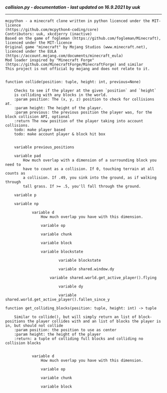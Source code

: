 ***collision.py - documentation - last updated on 16.9.2021 by uuk***
___

    mcpython - a minecraft clone written in python licenced under the MIT-licence 
    (https://github.com/mcpython4-coding/core)
    Contributors: uuk, xkcdjerry (inactive)
    Based on the game of fogleman (https://github.com/fogleman/Minecraft), licenced under the MIT-licence
    Original game "minecraft" by Mojang Studios (www.minecraft.net), licenced under the EULA
    (https://account.mojang.com/documents/minecraft_eula)
    Mod loader inspired by "Minecraft Forge" (https://github.com/MinecraftForge/MinecraftForge) and similar
    This project is not official by mojang and does not relate to it.


    function collide(position: tuple, height: int, previous=None)
        
        Checks to see if the player at the given `position` and `height`
        is colliding with any blocks in the world.
        :param position: The (x, y, z) position to check for collisions at.
        :param height: The height of the player.
        :param previous: the previous position the player was, for the block collision API, optional
        :return The new position of the player taking into account collisions.
        todo: make player based
        todo: make account player & block hit box


        variable previous_positions

        variable pad
            How much overlap with a dimension of a surrounding block you need to
            have to count as a collision. If 0, touching terrain at all counts as
            a collision. If .49, you sink into the ground, as if walking through
            tall grass. If >= .5, you'll fall through the ground.

        variable p

        variable np

                variable d
                    How much overlap you have with this dimension.

                    variable op

                    variable chunk

                    variable block

                    variable blockstate

                            variable blockstate

                            variable shared.window.dy

                        variable shared.world.get_active_player().flying

                            variable dy

                            variable shared.world.get_active_player().fallen_since_y

    function get_colliding_blocks(position: tuple, height: int) -> tuple
        
        Similar to collide(), but will simply return an list of block-positions the player collides with and an list of blocks the player is in, but should not collide
        :param position: the position to use as center
        :param height: the height of the player
        :return: a tuple of colliding full blocks and colliding no collision blocks


                variable d
                    How much overlap you have with this dimension.

                    variable op

                    variable chunk

                    variable block